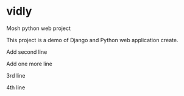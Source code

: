 # vidly
Mosh python web project

This project is a demo of Django and Python web application create.


Add second line

Add one more line

3rd line

4th line
